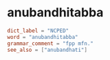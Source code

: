 # anubandhitabba

``` toml
dict_label = "NCPED"
word = "anubandhitabba"
grammar_comment = "fpp mfn."
see_also = ["anubandhati"]
```

